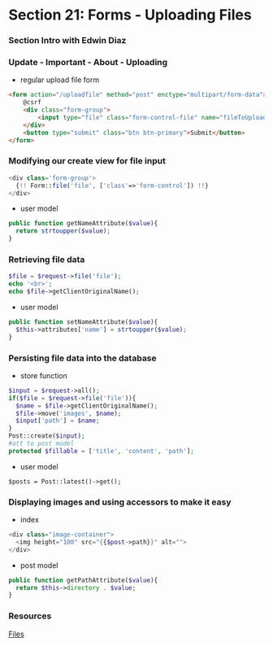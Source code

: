 # Section 21: Forms - Uploading Files

### Section Intro with Edwin Diaz

### Update - Important - About - Uploading
+ regular upload file form
```html
<form action="/uploadfile" method="post" enctype="multipart/form-data">
    @csrf
    <div class="form-group">
        <input type="file" class="form-control-file" name="fileToUpload" id="exampleInputFile">
    </div>
    <button type="submit" class="btn btn-primary">Submit</button>
</form>
```
### Modifying our create view for file input
```php
<div class='form-group'>
  {!! Form::file('file', ['class'=>'form-control']) !!}
</div>
```
+ user model
```php
public function getNameAttribute($value){
  return strtoupper($value);
}
```

### Retrieving file data
```php
$file = $request->file('file');
echo '<br>';
echo $file->getClientOriginalName();
```
+ user model
```php
public function setNameAttribute($value){
  $this->attributes['name'] = strtoupper($value);
}
```

### Persisting file data into the database
+ store function
```php
$input = $request->all();
if($file = $request->file('file')){
  $name = $file->getClientOriginalName();
  $file->move('images', $name);
  $input['path'] = $name;
}
Post::create($input);
#att to post model
protected $fillable = ['title', 'content', 'path'];
```
+ user model
```index function
$posts = Post::latest()->get();
```

### Displaying images and using accessors to make it easy
+ index
```php
<div class="image-container">
  <img height="100" src="{{$post->path}}" alt="">
</div>
```
+ post model
```php
public function getPathAttribute($value){
  return $this->directory . $value;
}
```

### Resources
[Files](https://laravel.com/docs/5.2/requests#files)
